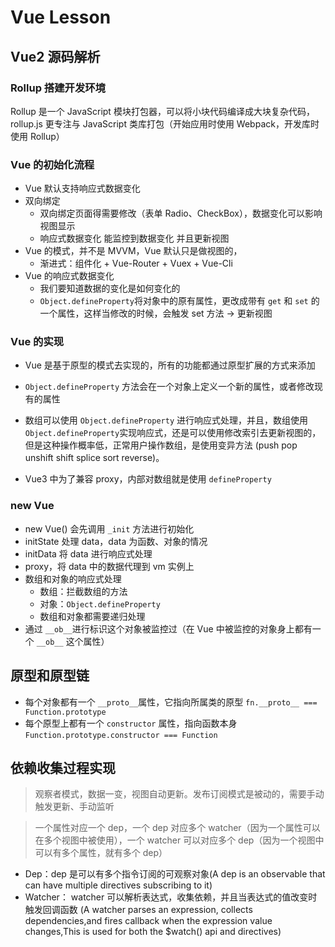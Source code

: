 # Vue Lesson

## Vue2 源码解析

### Rollup 搭建开发环境

Rollup 是一个 JavaScript 模块打包器，可以将小块代码编译成大块复杂代码，rollup.js 更专注与 JavaScript 类库打包（开始应用时使用 Webpack，开发库时使用 Rollup）

### Vue 的初始化流程

- Vue 默认支持响应式数据变化
- 双向绑定
  - 双向绑定页面得需要修改（表单 Radio、CheckBox），数据变化可以影响视图显示
  - 响应式数据变化 能监控到数据变化 并且更新视图
- Vue 的模式，并不是 MVVM，Vue 默认只是做视图的，
  - 渐进式：组件化 + Vue-Router + Vuex + Vue-Cli
- Vue 的响应式数据变化
  - 我们要知道数据的变化是如何变化的
  - `Object.defineProperty`将对象中的原有属性，更改成带有 `get` 和 `set` 的一个属性，这样当修改的时候，会触发 set 方法 -> 更新视图

### Vue 的实现

- Vue 是基于原型的模式去实现的，所有的功能都通过原型扩展的方式来添加

- `Object.defineProperty` 方法会在一个对象上定义一个新的属性，或者修改现有的属性

- 数组可以使用 `Object.defineProperty` 进行响应式处理，并且，数组使用`Object.defineProperty`实现响应式，还是可以使用修改索引去更新视图的，但是这种操作概率低，正常用户操作数组，是使用变异方法 (push pop unshift shift splice sort reverse)。

- Vue3 中为了兼容 proxy，内部对数组就是使用 `defineProperty`

### new Vue

- new Vue() 会先调用 `_init` 方法进行初始化
- initState 处理 data，data 为函数、对象的情况
- initData 将 data 进行响应式处理
- proxy，将 data 中的数据代理到 vm 实例上
- 数组和对象的响应式处理
  - 数组：拦截数组的方法
  - 对象：`Object.defineProperty`
  - 数组和对象都需要递归处理
- 通过 `__ob__`进行标识这个对象被监控过（在 Vue 中被监控的对象身上都有一个 `__ob__` 这个属性）

## 原型和原型链

- 每个对象都有一个 `__proto__`属性，它指向所属类的原型 `fn.__proto__ === Function.prototype`
- 每个原型上都有一个 `constructor` 属性，指向函数本身 `Function.prototype.constructor === Function`

## 依赖收集过程实现

> 观察者模式，数据一变，视图自动更新。发布订阅模式是被动的，需要手动触发更新、手动监听

> 一个属性对应一个 dep，一个 dep 对应多个 watcher（因为一个属性可以在多个视图中被使用），一个 watcher 可以对应多个 dep（因为一个视图中可以有多个属性，就有多个 dep）

- Dep：dep 是可以有多个指令订阅的可观察对象(A dep is an observable that can have multiple directives subscribing to it)
- Watcher： watcher 可以解析表达式，收集依赖，并且当表达式的值改变时触发回调函数 (A watcher parses an expression, collects dependencies,and fires callback when the expression value changes,This is used for both the $watch() api and directives)
